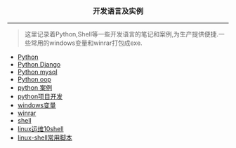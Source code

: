 <h3 style="text-align: center">开发语言及实例</h3>

---

> 这里记录着Python,Shell等一些开发语言的笔记和案例,为生产提供便捷.一些常用的windows变量和winrar打包成exe.


- [<i class="fa-brands fa-python"></i>  Python](dev/python)
- [<i class="fa-solid fa-file"></i>  Python Django](dev/python_Django)
- [<i class="fa-solid fa-file-lines"></i>  Python mysql](dev/python_mysql)
- [<i class="fa-solid fa-file-import"></i>  Python oop](dev/python_oop)
- [<i class="fa-solid fa-file-powerpoint"></i>  python 案例](dev/python_案例)
- [<i class="fa-solid fa-file-pen"></i>  python项目开发](dev/python项目开发)
- [<i class="fa-solid fa-file-export"></i>  windows变量](dev/windows变量)
- [<i class="fa-solid fa-file-shield"></i>  winrar](dev/winrar)
- [<i class="fa-brands fa-centos"></i>  shell](dev/Shell)
- [<i class="fa-solid fa-paintbrush"></i>  linux运维10shell](linux运维/linux运维10shell)
- [<i class="fa-brands fa-redhat"></i>   linux-shell常用脚本](dev/linux-shell常用脚本)
